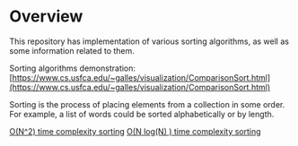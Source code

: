 # Overview
This repository has implementation of various sorting algorithms, as well as some information related to them.

Sorting algorithms demonstration: [https://www.cs.usfca.edu/~galles/visualization/ComparisonSort.html](https://www.cs.usfca.edu/~galles/visualization/ComparisonSort.html)

 Sorting is the process of placing elements from a collection in some order. For example, a list of words could be sorted alphabetically or by length.

[O(N^2) time complexity sorting](nsqr.md)
[O(N log(N) ) time complexity sorting](nlgon.md)